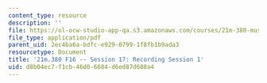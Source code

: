 ```yaml
---
content_type: resource
description: ''
file: https://ol-ocw-studio-app-qa.s3.amazonaws.com/courses/21m-380-music-and-technology-recording-techniques-and-audio-production-fall-2016/d8b04ec7f1cb46d06684d6ed87d608a4_MIT21M_380F16_ses17_note.pdf
file_type: application/pdf
parent_uid: 2ec4ba6a-bdfc-e929-0799-1f8fb1b9ada3
resourcetype: Document
title: '21m.380 F16 -- Session 17: Recording Session 1'
uid: d8b04ec7-f1cb-46d0-6684-d6ed87d608a4
---
```

